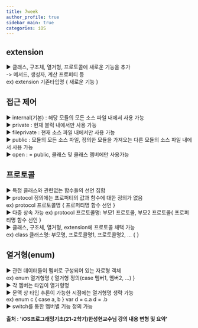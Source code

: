 ```yaml
---
title: 7week
author_profile: true
sidebar_main: true
categories: iOS
---
```

## extension
▶ 클래스, 구조체, 열거형, 프로토콜에 새로운 기능을 추가  
-> 메서드, 생성자, 계산 프로퍼티 등   
ex) extension 기존타입명 { 새로운 기능 }  

## 접근 제어
▶ internal(기본) : 해당 모듈의 모든 소스 파일 내에서 사용 가능   
▶ private : 현재 블럭 내에서만 사용 가능  
▶ fileprivate : 현재 소스 파일 내에서만 사용 가능   
▶ public : 모듈의 모든 소스 파일, 정의한 모듈을 가져오는 다른 모듈의 소스 파일 내에서 사용 가능  
▶ open : = public, 클래스 및 클래스 멤버에만 사용가능  

## 프로토콜
▶ 특정 클래스와 관련없는 함수들의 선언 집합  
▶ protocol 정의에는 프로퍼티의 값과 함수에 대한 정의가 없음  
ex) protocol 프로토콜명 { 프로퍼티명  함수 선언 }  
▶ 다중 상속 가능
ex) protocol 프로토콜명: 부모1 프로토콜, 부모2 프로토콜{ 프로퍼티명  함수 선언 }  
▶ 클래스, 구조체, 열거형, extension에 프로토콜 채택 가능  
ex) class 클래스명: 부모명, 프로토콜명1, 프로토콜명2, ... { }   

## 열거형(enum)
▶ 관련 데이터들이 멤버로 구성되어 있는 자료형 객체  
ex) enum 열거형명 { 열거형 정의(case 멤버1, 멤버2, ...) }  
▶ 각 멤버는 타입이 열거형명  
▶ 문맥 상 타입 추론이 가능한 시점에는 열거형명 생략 가능  
ex) enum c { case a, b }  var d = c.a  d = .b  
▶ switch를 통한 멤버별 기능 정의 가능  

__출처 : 'iOS프로그래밍기초(21-2학기)한성현교수님 강의 내용 변형 및 요약'__   